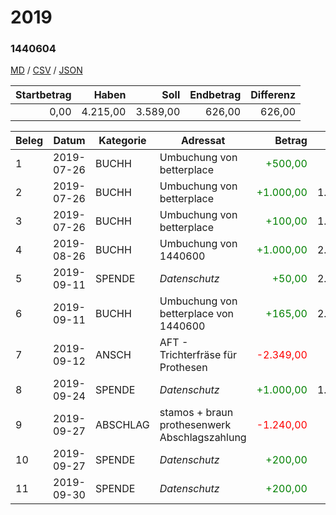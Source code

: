 # 2019

### 1440604

[MD](1440604.md) / [CSV](1440604.csv) / [JSON](1440604.json) 


| Startbetrag | Haben | Soll | Endbetrag | Differenz |
| ------:| ------:| ------:| ------:| ------:|
| 0,00 | 4.215,00 | 3.589,00 | 626,00 | 626,00 |


| Beleg | Datum | Kategorie | Adressat | Betrag | Saldo |
| ------ | ------ | ------ | ------ | ------:| ------:|
| 1 | 2019-07-26 | BUCHH | Umbuchung von betterplace | <font color="green">+500,00</font> | 500,00 |
| 2 | 2019-07-26 | BUCHH | Umbuchung von betterplace | <font color="green">+1.000,00</font> | 1.500,00 |
| 3 | 2019-07-26 | BUCHH | Umbuchung von betterplace | <font color="green">+100,00</font> | 1.600,00 |
| 4 | 2019-08-26 | BUCHH | Umbuchung von 1440600 | <font color="green">+1.000,00</font> | 2.600,00 |
| 5 | 2019-09-11 | SPENDE | *Datenschutz* | <font color="green">+50,00</font> | 2.650,00 |
| 6 | 2019-09-11 | BUCHH | Umbuchung von betterplace von 1440600 | <font color="green">+165,00</font> | 2.815,00 |
| 7 | 2019-09-12 | ANSCH | AFT - Trichterfräse für Prothesen | <font color="red">-2.349,00</font> | 466,00 |
| 8 | 2019-09-24 | SPENDE | *Datenschutz* | <font color="green">+1.000,00</font> | 1.466,00 |
| 9 | 2019-09-27 | ABSCHLAG | stamos + braun prothesenwerk Abschlagszahlung | <font color="red">-1.240,00</font> | 226,00 |
| 10 | 2019-09-27 | SPENDE | *Datenschutz* | <font color="green">+200,00</font> | 426,00 |
| 11 | 2019-09-30 | SPENDE | *Datenschutz* | <font color="green">+200,00</font> | 626,00 |


